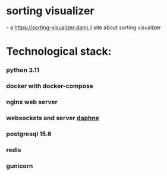 <h1>sorting visualizer</h1> - a <a href="https://sorting-visualizer.dami.li" target="_blank">https://sorting-visualizer.dami.li</a> site about sorting visualizer

# Technological stack:

### python 3.11
### docker with docker-compose
### nginx web server
### websockets and server <a href="https://github.com/django/daphne" target="_blank">daphne</a>
### postgresql 15.6
### redis
### gunicorn
